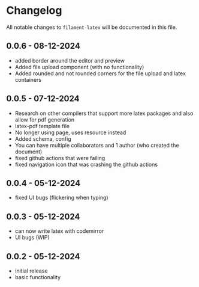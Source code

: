 # Changelog

All notable changes to `filament-latex` will be documented in this file.

## 0.0.6 - 08-12-2024

- added border around the editor and preview
- Added file upload component (with no functionality)
- Added rounded and not rounded corners for the file upload and latex containers

## 0.0.5 - 07-12-2024
- Research on other compilers that support more latex packages and also allow for pdf generation
- latex-pdf template file
-  No longer using page, uses resource instead
-  Added schema, config
-  You can have multiple collaborators and 1 author (who created the document)
-  fixed github actions that were failing
-  fixed navigation icon that was crashing the github actions

## 0.0.4 - 05-12-2024

- fixed UI bugs (flickering when typing)

## 0.0.3 - 05-12-2024

- can now write latex with codemirror
- UI bugs (WIP)

## 0.0.2 - 05-12-2024

- initial release
- basic functionality
